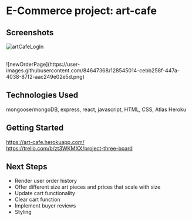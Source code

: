 # E-Commerce project: art-cafe

## Screenshots

![artCafeLogIn](https://user-images.githubusercontent.com/84647368/128544929-a82cb96f-4c75-4b0a-adf4-f1449f4963de.png)

<br>
![newOrderPage](https://user-images.githubusercontent.com/84647368/128545014-cebb258f-447a-4038-87f2-aac249e02e5d.png)

## Technologies Used 
mongoose/mongoDB, express, react, javascript, HTML, CSS, Atlas Heroku

## Getting Started
<a>https://art-cafe.herokuapp.com/</a>
<br>
<a>https://trello.com/b/zt3WKMXX/project-three-board</a>

## Next Steps
<ul>
<li>Render user order history</li>
<li>Offer different size art pieces and prices that scale with size</li>
<li>Update cart functionality</li>
<li>Clear cart function</li>
<li>Implement buyer reviews</li>
<li>Styling</li>
</ul>



